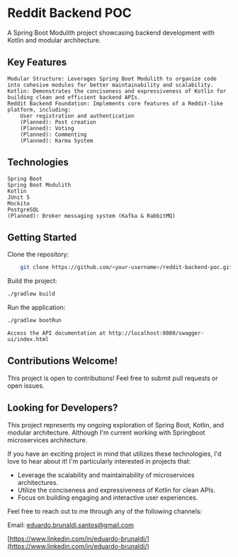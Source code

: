 # Reddit Backend POC

A Spring Boot Modulith project showcasing backend development with Kotlin and modular architecture.

## Key Features

    Modular Structure: Leverages Spring Boot Modulith to organize code into cohesive modules for better maintainability and scalability.
    Kotlin: Demonstrates the conciseness and expressiveness of Kotlin for building clean and efficient backend APIs.
    Reddit Backend Foundation: Implements core features of a Reddit-like platform, including:
        User registration and authentication
        (Planned): Post creation
        (Planned): Voting
        (Planned): Commenting
        (Planned): Karma System

## Technologies

    Spring Boot
    Spring Boot Modulith
    Kotlin
    JUnit 5
    Mockito
    PostgreSQL
    (Planned): Broker messaging system (Kafka & RabbitMQ)

## Getting Started

Clone the repository:
```Bash
    git clone https://github.com/<your-username>/reddit-backend-poc.git
```

Build the project:
```Bash
./gradlew build
```

Run the application:
```Bash
./gradlew bootRun
```

    Access the API documentation at http://localhost:8080/swagger-ui/index.html

## Contributions Welcome!

This project is open to contributions! Feel free to submit pull requests or open issues.

## Looking for Developers?

This project represents my ongoing exploration of Spring Boot, Kotlin, and modular architecture. Although I'm current working with Springboot microservices architecture.

If you have an exciting project in mind that utilizes these technologies, I'd love to hear about it! I'm particularly interested in projects that:

    
* Leverage the scalability and maintainability of microservices architectures.
* Utilize the conciseness and expressiveness of Kotlin for clean APIs.
* Focus on building engaging and interactive user experiences.

Feel free to reach out to me through any of the following channels:

Email: [eduardo.brunaldi.santos@gmail.com](mailto:eduardo.brunaldi.santos@gmail.com)


[https://www.linkedin.com/in/eduardo-brunaldi/](https://www.linkedin.com/in/eduardo-brunaldi/)


